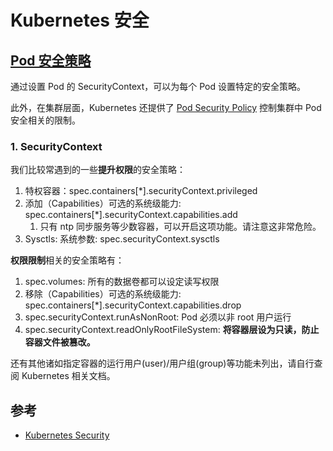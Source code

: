 # Kubernetes 安全


## [Pod 安全策略](https://kubernetes.io/docs/tasks/configure-pod-container/security-context/)

通过设置 Pod 的 SecurityContext，可以为每个 Pod 设置特定的安全策略。

此外，在集群层面，Kubernetes 还提供了 [Pod Security Policy](https://kubernetes.io/docs/concepts/policy/pod-security-policy/) 控制集群中 Pod 安全相关的限制。

### 1. SecurityContext

我们比较常遇到的一些**提升权限**的安全策略：

1. 特权容器：spec.containers[*].securityContext.privileged
2. 添加（Capabilities）可选的系统级能力: spec.containers[*].securityContext.capabilities.add
   1. 只有 ntp 同步服务等少数容器，可以开启这项功能。请注意这非常危险。
3. Sysctls: 系统参数: spec.securityContext.sysctls

**权限限制**相关的安全策略有：

1. spec.volumes: 所有的数据卷都可以设定读写权限
2. 移除（Capabilities）可选的系统级能力: spec.containers[*].securityContext.capabilities.drop
3. spec.securityContext.runAsNonRoot: Pod 必须以非 root 用户运行
4. spec.securityContext.readOnlyRootFileSystem: **将容器层设为只读，防止容器文件被篡改。**

还有其他诸如指定容器的运行用户(user)/用户组(group)等功能未列出，请自行查阅 Kubernetes 相关文档。

## 参考

- [Kubernetes Security](https://kubernetes.io/docs/concepts/security/)
